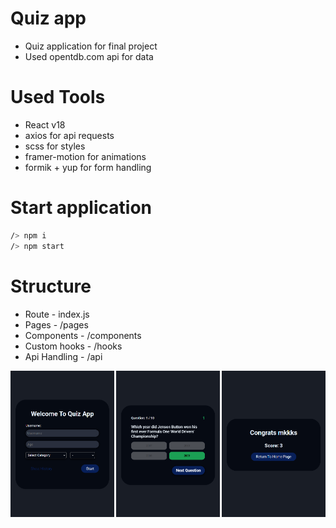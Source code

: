 # Quiz app
- Quiz application for final project
- Used opentdb.com api for data

# Used Tools
- React v18
- axios for api requests
- scss for styles
- framer-motion for animations
- formik + yup for form handling

# Start application
```bash
/> npm i
/> npm start
```

# Structure
* Route - index.js
* Pages - /pages
* Components - /components
* Custom hooks - /hooks
* Api Handling - /api

<div style="display: flex; width: 100%; justify-content: space-between">
  <img src="https://github.com/Datto27/React-Final/blob/main/assets/welcome.png?raw=true" width="33%" title="Welcome">
  <img src="https://github.com/Datto27/React-Final/blob/main/assets/question.png?raw=true" width="33%" title="Question" >
  <img src="https://github.com/Datto27/React-Final/blob/main/assets/result.png?raw=true" width="33%" title="Result" >
</div>
